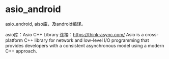 # asio_android
asio_android, aiso库，及android编译。

asio库：Asio C++ Library
连接：https://think-async.com/
    Asio is a cross-platform C++ library for network and low-level I/O programming that 
    provides developers with a consistent asynchronous model using a modern C++ approach.